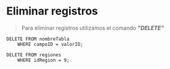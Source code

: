 # Eliminar registros 

> Para eliminar registros utilizamos el comando ***"DELETE"***  

    DELETE FROM nombreTabla    
        WHERE campoID = valorID;

    DELETE FROM regiones  
        WHERE idRegion = 9;  
